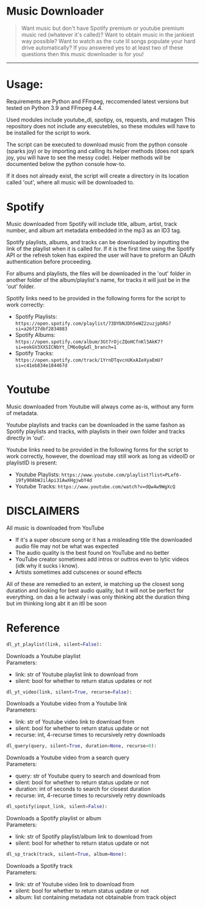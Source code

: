 # Music Downloader
> Want music but don't have Spotify premium or youtube premium music red (whatever it's called)? Want to obtain music in the jankiest way possible? Want to watch as the cute lil songs populate your hard drive automatically? If you answered yes to at least two of these questions then this music downloader is for you!

---

# Usage:
Requirements are Python and FFmpeg, reccomended latest versions but tested on Python 3.9 and FFmpeg 4.4. 

Used modules include youtube_dl, spotipy, os, requests, and mutagen
This repository does not include any executebles, so these modules will have to be installed for the script to work.

The script can be executed to download music from the python console (sparks joy) or by importing and calling its helper methods (does not spark joy, you will have to see the messy code). Helper methods will be documented below the python console how-to. 

If it does not already exist, the script will create a directory in its location called 'out', where all music will be downloaded to. 

# Spotify
Music downloaded from Spotify will include title, album, artist, track number, and album art metadata embedded in the mp3 as an ID3 tag. 

Spotify playlists, albums, and tracks can be downloaded by inputting the link of the playlist when it is called for. If it is the first time using the Spotify API or the refresh token has expired the user will have to preform an OAuth authentication before proceeding. 

For albums and playlists, the files will be downloaded in the 'out' folder in another folder of the album/playlist's name, for tracks it will just be in the 'out' folder. 

Spotify links need to be provided in the following forms for the script to work correctly:
- Spotify Playlists:
    ```https://open.spotify.com/playlist/73DYbNJDh5eWZ2zuzjpbRG?si=a26f27dbf2834883```
- Spotify Albums:
    ```https://open.spotify.com/album/3Gt7rOjcZQoHCfnKl5AkK7?si=eokGV3XXSICNbYt_CM6o0g&dl_branch=1```
- Spotify Tracks:
    ```https://open.spotify.com/track/1YrnDTqvcnUKxAIeXyaEmU?si=c41eb834e184467d```

# Youtube
Music downloaded from Youtube will always come as-is, without any form of metadata. 

Youtube playlists and tracks can be downloaded in the same fashon as Spotify playlists and tracks, with playlists in their own folder and tracks directly in 'out'. 

Youtube links need to be provided in the following forms for the script to work correctly, however, the download may still work as long as videoID or playlistID is present:
- Youtube Playlists:
    ```https://www.youtube.com/playlist?list=PLef6-19fy90AbWJilApi31AwXHgjwbY4d```
- Youtube Tracks:
    ```https://www.youtube.com/watch?v=dQw4w9WgXcQ```

# DISCLAIMERS
All music is downloaded from YouTube

- If it's a super obscure song or it has a misleading title the downloaded audio file may not be what was expected
- The audio quality is the best found on YouTube and no better 
- YouTube creator sometimes add intros or outtros even to lytic videos (idk why it sucks i know).
- Artists sometimes add cutscenes or sound effects

All of these are remedied to an extent, ie matching up the closest song duration and looking for best audio quality, but it will not be perfect for everything. 
on das a lie actwaly i was only thinking abt the duration thing but im thinking long abt it an itll be soon 

# Reference
```python
dl_yt_playlist(link, silent=False):
```
Downloads a Youtube playlist  
Parameters:
- link: str of Youtube playlist link to download from
- silent: bool for whether to return status updates or not

```python
dl_yt_video(link, silent=True, recurse=False):
```
Downloads a Youtube video from a Youtube link  
Parameters:
- link: str of Youtube video link to download from
- silent: bool for whether to return status update or not
- recurse: int, 4-recurse times to recursively retry downloads

```python
dl_query(query, silent=True, duration=None, recurse=0):
```
Downloads a Youtube video from a search query  
Parameters:
- query: str of Youtube query to search and download from
- silent: bool for whether to return status update or not
- duration: int of seconds to search for closest duration
- recurse: int, 4-recurse times to recursively retry downloads

```python
dl_spotify(input_link, silent=False):
```
Downloads a Spotify playlist or album  
Parameters:
- link: str of Spotify playlist/album link to download from
- silent: bool for whether to return status update or not

```python
dl_sp_track(track, silent=True, album=None):
```
Downloads a Spotify track  
Parameters:
- link: str of Youtube video link to download from
- silent: bool for whether to return status update or not
- album: list containing metadata not obtainable from track object